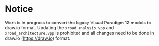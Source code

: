 # Notice

Work is in progress to convert the legacy Visual Paradigm 12 models to draw.io format. Updating the `xroad_analysis.vpp` and `xroad_architecture.vpp` is prohibited and all changes need to be done in draw.io (https://draw.io) format.

